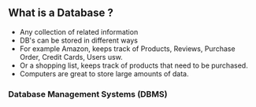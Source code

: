 ## What is a Database ?

- Any collection of related information
- DB's can be stored in different ways
- For example Amazon, keeps track of Products, Reviews, Purchase Order, Credit Cards, Users usw.
- Or a shopping list, keeps track of products that need to be purchased.
- Computers are great to store large amounts of data.

### Database Management Systems (DBMS)
